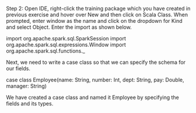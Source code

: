 
Step 2: Open IDE, right-click the training package which you have created in previous exercise and hover over New and then click on Scala Class. When prompted, enter window as the name and click on the dropdown for Kind and select Object. Enter the import as shown below.

import org.apache.spark.sql.SparkSession
import org.apache.spark.sql.expressions.Window
import org.apache.spark.sql.functions._

Next, we need to write a case class so that we can specify the schema for our fields. 

case class Employee(name: String, number: Int, dept: String, pay: Double, manager: String)


We have created a case class and named it Employee by specifying the fields and its types.

